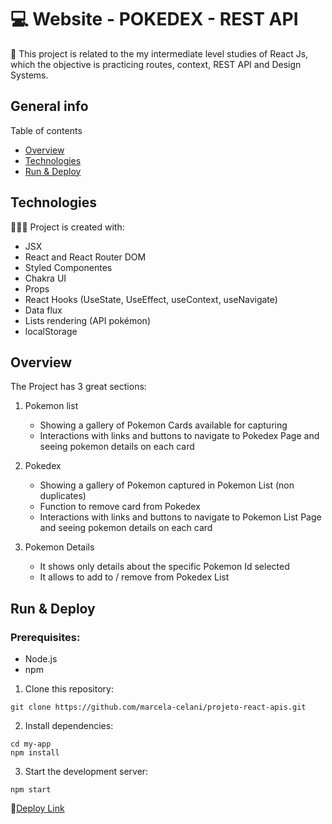 # 💻 Website - POKEDEX - REST API

📝 This project is related to the my intermediate level studies of React Js, which the objective is practicing routes, context, REST API and Design Systems.


## General info

Table of contents
* [Overview](#overview)
* [Technologies](#technologies)
* [Run & Deploy](#run--deploy)

## Technologies
👩🏻‍💻 Project is created with:
* JSX
* React and React Router DOM
* Styled Componentes
* Chakra UI
* Props
* React Hooks (UseState, UseEffect, useContext, useNavigate)
* Data flux
* Lists rendering (API pokémon)
* localStorage


## Overview

The Project has 3 great sections:

1. Pokemon list
    - Showing a gallery of Pokemon Cards available for capturing
    - Interactions with links and buttons to navigate to Pokedex Page and seeing pokemon details on each card

2. Pokedex
    - Showing a gallery of Pokemon captured in Pokemon List (non duplicates)
    - Function to remove card from Pokedex
    - Interactions with links and buttons to navigate to Pokemon List Page and seeing pokemon details on each card

3. Pokemon Details
    - It shows only details about the specific Pokemon Id selected
    - It allows to add to / remove from Pokedex List

## Run & Deploy
### Prerequisites:

- Node.js
- npm

1. Clone this repository:
```
git clone https://github.com/marcela-celani/projeto-react-apis.git
```
2. Install dependencies:
```
cd my-app
npm install
```

3. Start the development server:
```
npm start
```

🔗[Deploy Link](https://marcela-celani.github.io/projeto-react-apis/)


  
